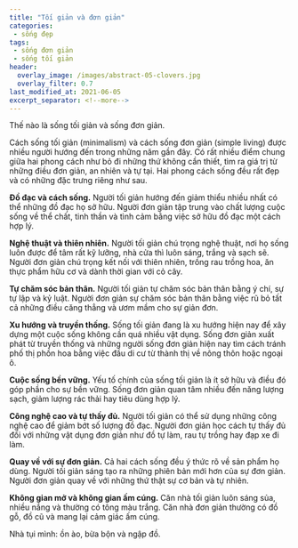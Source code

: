 ```yaml
---
title: "Tối giản và đơn giản"
categories:
 - sống đẹp
tags:
 - sống đơn giản
 - sống tối giản
header:
  overlay_image: /images/abstract-05-clovers.jpg
  overlay_filter: 0.7
last_modified_at: 2021-06-05
excerpt_separator: <!--more-->
---
```


Thế nào là sống tối giản và sống đơn giản.

<!--more-->

Cách sống tối giản (minimalism) và cách sống đơn giản (simple living) được nhiều người hướng đến trong những năm gần đây. Có rất nhiều điểm chung giữa hai phong cách như bỏ đi những thứ không cần thiết, tìm ra giá trị từ những điều đơn giản, an nhiên và tự tại. Hai phong cách sống đều rất đẹp và có những đặc trưng riêng như sau.

**Đồ đạc và cách sống.** Người tối giản hướng đến giảm thiểu nhiều nhất có thể những đồ đạc họ sở hữu. Người đơn giản tập trung vào chất lượng cuộc sống về thể chất, tinh thần và tình cảm bằng việc sở hữu đồ đạc một cách hợp lý.

**Nghệ thuật và thiên nhiên.** Người tối giản chú trọng nghệ thuật, nơi họ sống luôn được để tâm rất kỹ lưỡng, nhà cửa thì luôn sáng, trắng và sạch sẽ. Người đơn giản chú trọng kết nối với thiên nhiên, trồng rau trồng hoa, ăn thực phẩm hữu cơ và dành thời gian với cỏ cây.

**Tự chăm sóc bản thân.** Người tối giản tự chăm sóc bản thân bằng ý chí, sự tự lập và kỷ luật. Người đơn giản sự chăm sóc bản thân bằng việc rũ bỏ tất cả những điều căng thẳng và ươm mầm cho sự giản đơn.

**Xu hướng và truyền thống.** Sống tối giản đang là xu hướng hiện nay để xây dựng một cuộc sống không cần quá nhiều vật dụng. Sống đơn giản xuất phát từ truyền thống và những người sống đơn giản hiện nay tìm cách tránh phố thị phồn hoa bằng việc đầu di cư từ thành thị về nông thôn hoặc ngoại ô.

**Cuộc sống bền vững.** Yếu tố chính của sống tối giản là ít sở hữu và điều đó góp phần cho sự bền vững. Sống đơn giản quan tâm nhiều đến năng lượng sạch, giảm lượng rác thải hay tiêu dùng hợp lý.

**Công nghệ cao và tự thấy đủ.** Người tối giản có thể sử dụng những công nghệ cao để giảm bớt số lượng đồ đạc. Người đơn giản học cách tự thấy đủ đối với những vật dụng đơn giản như đồ tự làm, rau tự trồng hay đạp xe đi làm.

**Quay về với sự đơn giản.** Cả hai cách sống đều ý thức rõ về sản phẩm họ dùng. Người tối giản sáng tạo ra những phiên bản mới hơn của sự đơn giản. Người đơn giản quay về với những thứ thật sự cơ bản và tự nhiên.

**Không gian mở và không gian ấm cúng.** Căn nhà tối giản luôn sáng sủa, nhiều nắng và thường có tông màu trắng. Căn nhà đơn giản thường có đồ gỗ, đồ cũ và mang lại cảm giác ấm cúng.

Nhà tụi mình: ồn ào, bừa bộn và ngập đồ.